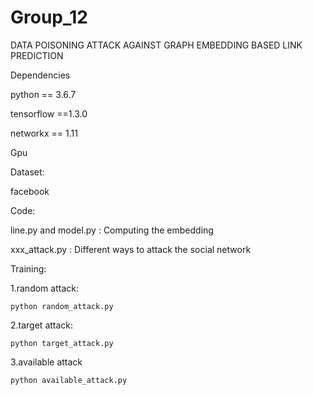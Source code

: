 # Group_12
DATA POISONING ATTACK AGAINST  GRAPH EMBEDDING BASED LINK PREDICTION

Dependencies
  
  python == 3.6.7
  
  tensorflow ==1.3.0
  
  networkx == 1.11
  
  Gpu

Dataset:
  
  facebook

Code:
  
  line.py  and model.py : Computing the embedding
  
  xxx_attack.py : Different ways to attack the social network 
  
Training:
 
 1.random attack:
 
    python random_attack.py
 
 2.target attack:
 
    python target_attack.py

3.available attack

    python available_attack.py
